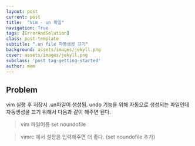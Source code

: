 ```yaml
---
layout: post
current: post
title:  "Vim - un 파일"
navigation: True
tags: [ErrorAndSolution]
class: post-template
subtitle: ".un file 자동생성 끄기"
background: assets/images/jekyll.png
cover: assets/images/jekyll.png
subclass: 'post tag-getting-started'
author: mem
---
```


## Problem
vim 실행 후 저장시 .un파일이 생성됨. undo 기능을 위해 자동으로 생성되는 파일인데 자동생성을 끄기 위해서 다음과 같이 해주면 된다.

> vim 파일이름 set noundofile

> vimrc 에서 설정을 입력해주면 더 좋다. (set noundofile 추가)
